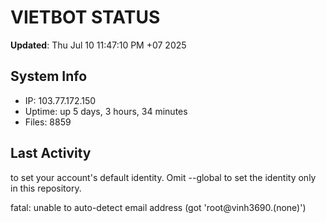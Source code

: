 # VIETBOT STATUS
**Updated**: Thu Jul 10 11:47:10 PM +07 2025

## System Info
- IP: 103.77.172.150
- Uptime: up 5 days, 3 hours, 34 minutes
- Files: 8859

## Last Activity

to set your account's default identity.
Omit --global to set the identity only in this repository.

fatal: unable to auto-detect email address (got 'root@vinh3690.(none)')
